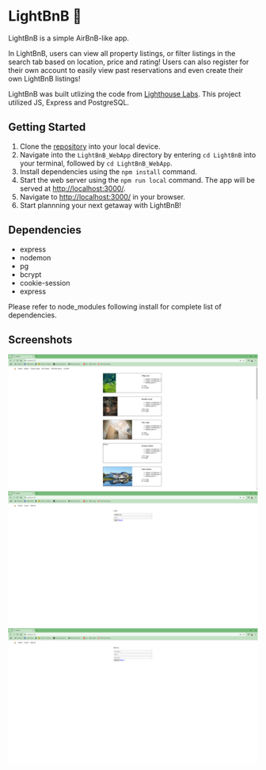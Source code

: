 # LightBnB :house_with_garden:

LightBnB is a simple AirBnB-like app.

In LightBnB, users can view all property listings, or filter listings in the search tab based on location, price and rating! Users can also register for their own account to easily view past reservations and even create their own LightBnB listings!

LightBnB was built utlizing the code from [Lighthouse Labs](https://github.com/lighthouse-labs/LightBnB_WebApp). This project utilized JS, Express and PostgreSQL.

## Getting Started

1. Clone the [repository](https://github.com/1AndrewR/LightBnB) into your local device.
2. Navigate into the `LightBnB_WebApp` directory by entering `cd LightBnB` into your terminal, followed by `cd LightBnB_WebApp`.
3. Install dependencies using the `npm install` command.
4. Start the web server using the `npm run local` command. The app will be served at <http://localhost:3000/>.
5. Navigate to <http://localhost:3000/> in your browser.
6. Start plannning your next getaway with LightBnB!

## Dependencies

- express
- nodemon
- pg
- bcrypt
- cookie-session
- express 
  
Please refer to node_modules following install for complete list of dependencies. 

## Screenshots

![alt text](<Screenshots/Screenshot 2025-01-29 174703.png>)
![alt text](<Screenshots/Screenshot 2025-01-29 174902.png>)
![alt text](<Screenshots/Screenshot 2025-01-29 174945.png>)